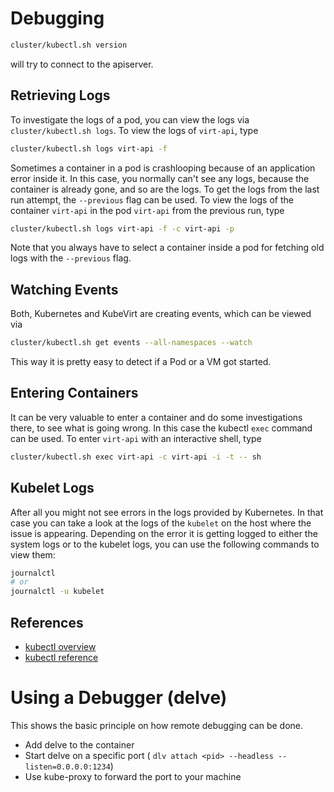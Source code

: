# Debugging

```bash
cluster/kubectl.sh version
```

will try to connect to the apiserver.

## Retrieving Logs

To investigate the logs of a pod, you can view the logs via
`cluster/kubectl.sh logs`. To view the logs of `virt-api`, type

```bash
cluster/kubectl.sh logs virt-api -f
```

Sometimes a container in a pod is crashlooping because of an application error
inside it. In this case, you normally can't see any logs, because the container
is already gone, and so are the logs. To get the logs from the last run
attempt, the `--previous` flag can be used. To view the logs of the container
`virt-api` in the pod `virt-api` from the previous run, type

```bash
cluster/kubectl.sh logs virt-api -f -c virt-api -p
```

Note that you always have to select a container inside a pod for fetching old
logs with the `--previous` flag.

## Watching Events

Both, Kubernetes and KubeVirt are creating events, which can be viewed via

```bash
cluster/kubectl.sh get events --all-namespaces --watch
```

This way it is pretty easy to detect if a Pod or a VM got started.

## Entering Containers

It can be very valuable to enter a container and do some investigations there,
to see what is going wrong. In this case the kubectl `exec` command can be
used. To enter `virt-api` with an interactive shell, type

```bash
cluster/kubectl.sh exec virt-api -c virt-api -i -t -- sh
```

## Kubelet Logs

After all you might not see errors in the logs provided by Kubernetes. In that case
you can take a look at the logs of the `kubelet` on the host where the issue is
appearing. Depending on the error it is getting logged to either the system logs or
to the kubelet logs, you can use the following commands to view them:

```bash
journalctl
# or
journalctl -u kubelet
```

## References

 - [kubectl overview](https://kubernetes.io/docs/user-guide/kubectl-overview/)
 - [kubectl reference](https://kubernetes.io/docs/user-guide/kubectl/v1.5/)

# Using a Debugger (delve)

This shows the basic principle on how remote debugging can be done.

 - Add delve to the container
 - Start delve on a specific port ( `dlv attach <pid> --headless --listen=0.0.0.0:1234`)
 - Use kube-proxy to forward the port to your machine
